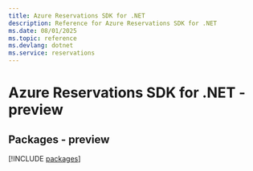 ```yaml
---
title: Azure Reservations SDK for .NET
description: Reference for Azure Reservations SDK for .NET
ms.date: 08/01/2025
ms.topic: reference
ms.devlang: dotnet
ms.service: reservations
---
```

# Azure Reservations SDK for .NET - preview
## Packages - preview
[!INCLUDE [packages](reservations-index.md)]